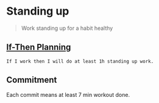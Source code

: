 # Standing up

> Work standing up for a habit healthy

## [If-Then Planning](http://99u.com/articles/7248/how-to-use-if-then-planning-to-achieve-any-goal)

```
If I work then I will do at least 1h standing up work.
```


## Commitment

Each commit means at least 7 min workout done.
